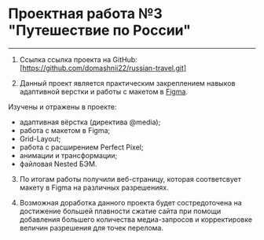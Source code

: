 # Проектная работа №3 "Путешествие по России"

---

1. Ссылка ссылка проекта на GitHub: [https://github.com/domashnii22/russian-travel.git]

2. Данный проект является практическим закреплением навыков адаптивной верстки и работы с макетом в [Figma](https://www.figma.com/file/5S2WSbEFL6awjVWJ0NWL8Q/Sprint-3_-Russia-_-desktop-mobile?node-id=28503%3A0).

Изучены и отражены в проекте:

- адаптивная вёрстка (директива @media);
- работа с макетом в Figma;
- Grid-Layout;
- работа с расширением Perfect Pixel;
- анимации и трансформации;
- файловая Nested БЭМ.  

3. По итогам работы получили веб-страницу, которая соответсвует макету в Figma на различных разрешениях.

4. Возможная доработка данного проекта будет состредоточена на достижение большей плавности сжатие сайта при помощи добавления большего количества медиа-запросов и корректировке величин разрешения для точек перелома.
